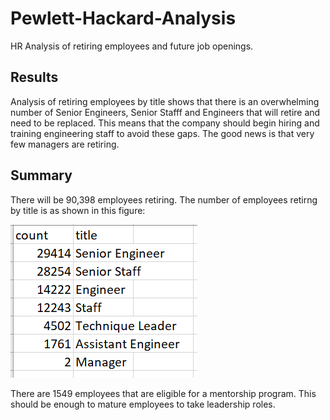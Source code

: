 # Pewlett-Hackard-Analysis
HR Analysis of retiring employees and future job openings.

## Results
Analysis of retiring employees by title shows that there is an overwhelming number of Senior Engineers, Senior Stafff and Engineers that will retire and need to be replaced. 
This means that the company should begin hiring and training engineering staff to avoid these gaps.
The good news is that very few managers are retiring.


## Summary
There will be 90,398 employees retiring. The number of employees retirng by title is as shown in this figure:

![Retiring_titles.PNG](/analysis/Retiring_titles.PNG)


There are 1549 employees that are eligible for a mentorship program. This should be enough to mature employees to take leadership roles.
